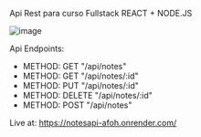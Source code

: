 Api Rest para  curso Fullstack REACT + NODE.JS

![image](https://github.com/RaPzoD1/NotesApi/assets/25336634/bb378eea-38b3-4714-8fbc-d92c4c587cde)

Api Endpoints:
* METHOD: GET "/api/notes"
* METHOD: GET "/api/notes/:id"
* METHOD: PUT "/api/notes/:id"
* METHOD: DELETE "/api/notes/:id"
* METHOD: POST "/api/notes"

Live at: https://notesapi-afoh.onrender.com/